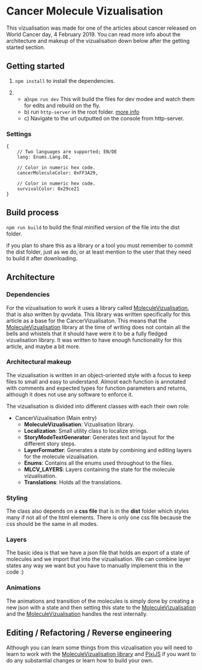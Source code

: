# Cancer Molecule Vizualisation 

This vizualisation was made for one of the articles about cancer released on World Cancer day, 4 February 2019. You can read more info about the architecture and makeup of the vizualisation down below after the getting started section.

## Getting started

1. ```npm install``` to install the dependencies.

2. 
	- a)```npm run dev``` This will build the files for dev modee and watch them for edits and rebuild on the fly.
	- b) run ```http-server``` in the root folder. [more info](https://www.npmjs.com/package/http-server)
	- c) Navigate to the url outputted on the console from http-server.


### Settings

```
{
	// Two languages are supported; EN/DE
	lang: Enums.Lang.DE,
	
	// Color in numeric hex code.
	cancerMoleculeColor: 0xFF3A29,
	
	// Color in numeric hex code.
	survivalColor: 0x29ce21
}
```
## Build process

``` npm run build ``` to build the final minified version of the file into the dist folder.

if you plan to share this as a library or a tool you must remember to commit the dist folder, just as we do, or at least mention to the user that they need to build it after downloading.

## Architecture

### Dependencies

For the vizualisation to work it uses a library called [MoleculeVizualisation](https://github.com/qvvdata/molecule-vizualisation), that is also written by qvvdata. This library was written specifically for this article as a base for the CancerVizualisaton. This means that the [MoleculeVizualisation](https://github.com/qvvdata/molecule-vizualisation) library at the time of writing does not contain all the bells and whistels that it should have were it to be a fully fledged vizualisation library. It was written to have enough functionality for this article, and maybe a bit more.

### Architectural makeup

The vizualisation is written in an object-oriented style with a focus to keep files to small and easy to understand. Almost each function is annotated with comments and expected types for function parameters and returns, although it does not use any software to enforce it.

The vizualisation is divided into different classes with each their own role:

- CancerVizualisation (Main entry)
	- **MoleculeVizualisation**: Vizualisation library.
	- **Localization**: Small utility class to localize strings.
	- **StoryModeTextGenerator**: Generates text and layout for the different story steps.
	- **LayerFormatter**: Generates a state by combining and editing layers for the molecule vizualisation.
	- **Enums**: Contains all the enums used throughout to the files.
	- **MLCV_LAYERS**: Layers containing the state for the molecule vizualisation.
	- **Translations**: Holds all the translations.

### Styling

The class also depends on a **css file** that is in the **dist** folder which styles many if not all of the html elements. There is only one css file because the css should be the same in all modes.

### Layers

The basic idea is that we have a json file that holds an export of a state of molecules and we import that into the vizualisation. We can combine layer states any way we want but you have to manually implement this in the code :)

### Animations

The animations and transition of the molecules is simply done by creating a new json with a state and then setting this state to the [MoleculeVizualisation](https://github.com/qvvdata/molecule-vizualisation) and the [MoleculeVizualisation](https://github.com/qvvdata/molecule-vizualisation) handles the rest internally.


## Editing / Refactoring / Reverse engineering

Although you can learn some things from this vizualisation you will need to learn to work with the [MoleculeVizualisation library](https://github.com/qvvdata/molecule-vizualisation) and [PixiJS](http://www.pixijs.com/) if you want to do any substantial changes or learn how to build your own.